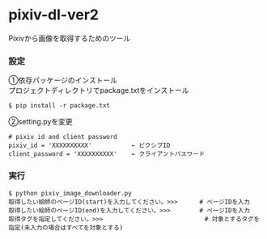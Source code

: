# pixiv-dl-ver2
Pixivから画像を取得するためのツール

### 設定
①依存パッケージのインストール  
プロジェクトディレクトリでpackage.txtをインストール

```
$ pip install -r package.txt
```

②setting.pyを変更
```
# pixiv id and client password
pixiv_id = 'XXXXXXXXXX'           ← ピクシブID
client_password = 'XXXXXXXXXX'    ← クライアントパスワード
```

### 実行

```
$ python pixiv_image_downloader.py
取得したい絵師のページID(start)を入力してください。>>>      # ページIDを入力
取得したい絵師のページID(end)を入力してください。>>>        # ページIDを入力
取得タグを指定してください。>>>                            # 対象とするタグを指定(未入力の場合はすべてを対象とする)

```
